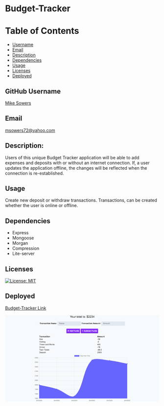 # Budget-Tracker

# Table of Contents
- [Username](#username)
- [Email](#emial)
- [Description](#description)
- [Dependencies](#dependencies)
- [Usage](#usage)
- [Licenses](#licenses)
- [Deployed](#deployed)


## GitHub Username
[Mike Sowers](https://github.com/msowers72)

## Email
<msowers72@yahoo.com>

## Description:
Users of this unique Budget Tracker application will be able to add 
expenses and deposits with or without an internet connection. If, a 
user updates the application offline, the changes will be reflected when
the connection is re-established. 

## Usage
Create new deposit or withdraw transactions. Transactions,
can be created whether the user is online or offline.

## Dependencies
* Express
* Mongoose
* Morgan
* Compression
* Lite-server
   

## Licenses 
[![License: MIT](https://img.shields.io/badge/License-MIT-yellow.svg)](https://opensource.org/licenses/MIT)
<!-- ![Tux, the Linux mascot](https://img.shields.io/badge/License-MIT-green) -->
  
 ## Deployed
 [Budget-Tracker Link](https://immense-bastion-84166.herokuapp.com/)
 
 
 ![images](./assets/total.png) 
 


































